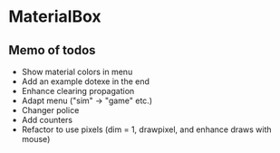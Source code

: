 # MaterialBox

## Memo of todos

- Show material colors in menu
- Add an example dotexe in the end
- Enhance clearing propagation
- Adapt menu ("sim" -> "game" etc.)
- Changer police
- Add counters
- Refactor to use pixels (dim = 1, drawpixel, and enhance draws with mouse)